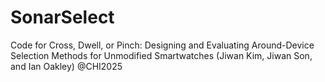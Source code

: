 # SonarSelect
Code for Cross, Dwell, or Pinch: Designing and Evaluating Around-Device Selection Methods for Unmodified Smartwatches (Jiwan Kim, Jiwan Son, and Ian Oakley) @CHI2025
